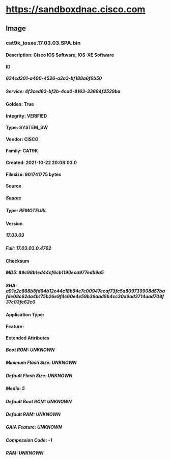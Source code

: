 # https://sandboxdnac.cisco.com
## Image
### cat9k_iosxe.17.03.03.SPA.bin
#### Description: Cisco IOS Software, IOS-XE Software
#### ID
##### 624cd201-a400-4526-a2a3-bf188a6f6b50
##### Service: 4f3ced63-bf2b-4ca0-8163-33684f2529ba
#### Golden: True
#### Integrity: VERIFIED
#### Type: SYSTEM_SW
#### Vendor: CISCO
#### Family: CAT9K
#### Created: 2021-10-22 20:08:03.0
#### Filesize: 901741775 bytes
#### Source
##### [Source](http://10.17.248.57/cisco/ios/cat9k_iosxe.17.03.03.SPA.bin)
##### Type: REMOTEURL
#### Version
##### 17.03.03
##### Full: 17.03.03.0.4762
#### Checksum
##### MD5: 89c98b1ed44cf6cb1190eca977edb9a5
##### SHA: a91e2c868b8fd64b12e44c18b54e7e00947ecaf73fc5a809739908d57bafde08c62da4b175b26e9f4c60e4e59b36aad9b4cc30a9ad3714aad708f37c03fe62c0
#### Application Type: 
#### Feature: 
#### Extended Attributes
##### Boot ROM: UNKNOWN
##### Minimum Flash Size: UNKNOWN
##### Default Flash Size: UNKNOWN
##### Media: 5
##### Default Boot ROM: UNKNOWN
##### Default RAM: UNKNOWN
##### GAIA Feature: UNKNOWN
##### Compession Code: -1
##### RAM: UNKNOWN